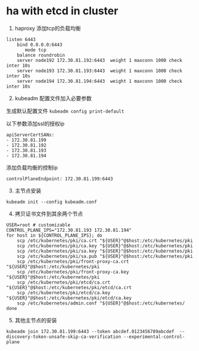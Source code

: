 # ha with etcd in cluster

1. haproxy 添加tcp的负载均衡

```
listen 6443
	bind 0.0.0.0:6443
       mode tcp
	balance roundrobin
	server node192 172.30.81.192:6443  weight 1 maxconn 1000 check inter 10s
	server node193 172.30.81.193:6443  weight 1 maxconn 1000 check inter 10s
	server node194 172.30.81.194:6443  weight 1 maxconn 1000 check inter 10s
```

2. kubeadm 配置文件加入必要参数

 生成默认配置文件
`kubeadm config print-default`

以下参数添加ssl的授权ip

```
apiServerCertSANs:
- 172.30.81.199
- 172.30.81.192
- 172.30.81.193
- 172.30.81.194
```

添加负载均衡的控制ip

`controlPlaneEndpoint: 172.30.81.199:6443`

3. 主节点安装

`kubeadm init --config kubeadm.conf `

4. 拷贝证书文件到其余两个节点

```
USER=root # customizable
CONTROL_PLANE_IPS="172.30.81.193 172.30.81.194"
for host in ${CONTROL_PLANE_IPS}; do
    scp /etc/kubernetes/pki/ca.crt "${USER}"@$host:/etc/kubernetes/pki
    scp /etc/kubernetes/pki/ca.key "${USER}"@$host:/etc/kubernetes/pki
    scp /etc/kubernetes/pki/sa.key "${USER}"@$host:/etc/kubernetes/pki
    scp /etc/kubernetes/pki/sa.pub "${USER}"@$host:/etc/kubernetes/pki
    scp /etc/kubernetes/pki/front-proxy-ca.crt "${USER}"@$host:/etc/kubernetes/pki
    scp /etc/kubernetes/pki/front-proxy-ca.key "${USER}"@$host:/etc/kubernetes/pki
    scp /etc/kubernetes/pki/etcd/ca.crt "${USER}"@$host:/etc/kubernetes/pki/etcd/ca.crt
    scp /etc/kubernetes/pki/etcd/ca.key "${USER}"@$host:/etc/kubernetes/pki/etcd/ca.key
    scp /etc/kubernetes/admin.conf "${USER}"@$host:/etc/kubernetes/
done
```

5. 其他主节点的安装

`kubeadm join 172.30.81.199:6443 --token abcdef.0123456789abcdef  --discovery-token-unsafe-skip-ca-verification --experimental-control-plane
`
